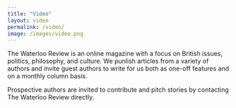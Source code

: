 ```yaml
---
title: "Video"
layout: video
permalink: /video/
image: /images/video.png
---
```


The Waterloo Review is an online magazine with a focus on British issues, politics, philosophy, and culture. We punlish articles from a variety of authors and invite guest authors to write for us both as one-off features and on a monthly column basis.

Prospective authors are invited to contribute and pitch stories by contacting The Waterloo Review directly.